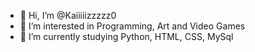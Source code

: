 - 👋 Hi, I’m @Kaiiiiizzzzz0
- 👀 I’m interested in Programming, Art and Video Games
- 🌱 I’m currently studying Python, HTML, CSS, MySql


<!---
Kaiiiiizzzzz0/Kaiiiiizzzzz0 is a ✨ special ✨ repository because its `README.md` (this file) appears on your GitHub profile.
You can click the Preview link to take a look at your changes.
--->
